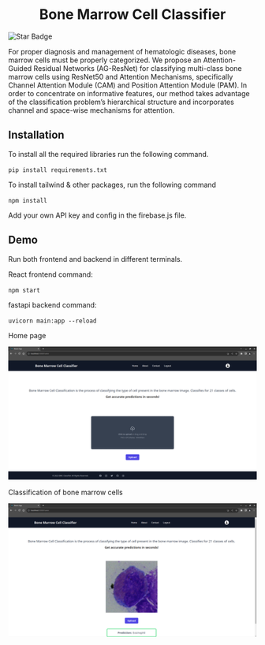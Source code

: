 <h1 align="center"> Bone Marrow Cell Classifier</h1>

<img src="https://img.shields.io/static/v1?label=%F0%9F%8C%9F&message=If%20Useful&style=style=flat&color=BC4E99" alt="Star Badge"/>

For proper diagnosis and management of hematologic diseases, bone marrow cells must be properly categorized. We propose an Attention-Guided Residual Networks (AG-ResNet) for classifying multi-class bone marrow cells using ResNet50 and Attention Mechanisms, specifically Channel Attention Module (CAM) and Position Attention Module (PAM). In order to concentrate on informative features, our method takes advantage of the classification problem’s hierarchical structure and incorporates channel and space-wise mechanisms for attention.

## Installation
To install all the required libraries run the following command.

`pip install requirements.txt`

To install tailwind & other packages, run the following command

`npm install`

Add your own API key and config in the firebase.js file.

## Demo

Run both frontend and backend in different terminals.

React frontend command:

`npm start`

fastapi backend command:

`uvicorn main:app --reload`

Home page

<img alt="landing" src="assets/home.png"> </img>

Classification of bone marrow cells

<img alt="classify" src="assets/classify.png"> </img>
